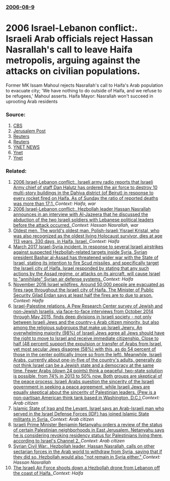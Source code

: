 ### [2006-08-9](/news/2006/08/9/index.md)

#  2006 Israel-Lebanon conflict:. Israeli Arab officials reject Hassan Nasrallah's call to leave Haifa metropolis, arguing against the attacks on civilian populations. 

Former MK Issam Mahoul rejects Nasrallah&#39;s call to Haifa&#39;s Arab population to evacuate city; &#39;We have nothing to do outside of Haifa, and we refuse to be refugees,&#39; Mahoul asserts. Haifa Mayor: Nasrallah won&#39;t succeed in uprooting Arab residents 


### Source:

1. [CBS](http://wcbstv.com/topstories/topstories_story_220185419.html)
2. [Jerusalem Post](http://www.jpost.com/servlet/Satellite?cid=1154525841951&pagename=JPost%2FJPArticle%2FShowFull)
3. [Reuters](http://today.reuters.com/news/articlenews.aspx?type=newsOne&storyID=2006-08-09T175453Z_01_L0963469_RTRUKOC_0_US-MIDEAST-NASRALLAH.xml)
4. [Reuters](http://today.reuters.com/news/articlenews.aspx?type=newsOne&storyID=2006-08-09T180624Z_01_L0967241_RTRUKOC_0_US-MIDEAST-NASRALLAH-GRAVEYARD.xml)
5. [YNET NEWS](http://www.ynetnews.com/articles/0,7340,L-3289009,00.html)
6. [Ynet](http://www.ynetnews.com/articles/0,7340,L-3288617,00.html)
7. [Ynet](http://www.ynetnews.com/articles/0,7340,L-3288753,00.html)

### Related:

1. [ 2006 Israel-Lebanon conflict:. Israeli army radio reports that Israeli Army chief of staff Dan Halutz has ordered the air force to destroy 10 multi-story buildings in the Dahiya district (of Beirut) in response to every rocket fired on Haifa. As of Sunday the ratio of reported deaths was more than 17:1. ](/news/2006/07/25/2006-israel-lebanon-conflict-israeli-army-radio-reports-that-israeli-army-chief-of-staff-dan-halutz-has-ordered-the-air-force-to-destroy.md) _Context: Haifa, war_
2. [ 2006 Israel-Lebanon conflict:. Hezbollah leader Hassan Nasrallah announces in an interview with Al-Jazeera that he discussed the abduction of the two Israeli soldiers with Lebanese political leaders before the attack occurred. ](/news/2006/07/24/2006-israel-lebanon-conflict-hezbollah-leader-hassan-nasrallah-announces-in-an-interview-with-al-jazeera-that-he-discussed-the-abduction.md) _Context: Hassan Nasrallah, war_
3. [Oldest men. The world's oldest man, Polish-Israeli Yisrael Kristal, who was also recognized as the oldest living Holocaust survivor, dies at age 113 years, 330 days, in Haifa, Israel. ](/news/2017/08/11/oldest-men-the-world-s-oldest-man-polish-israeli-yisrael-kristal-who-was-also-recognized-as-the-oldest-living-holocaust-survivor-dies.md) _Context: Haifa_
4. [March 2017 Israel-Syria incident. In response to several Israeli airstrikes against suspected Hezbollah-related targets inside Syria, Syrian president Bashar al-Assad has threatened wider war with the State of Israel, stating its intention to fire Scud missiles, and specifically target the Israeli city of Haifa. Israel responded by stating that any such actions by the Assad regime, or attacks on its aircraft, will cause Israel to "annihilate" Syrian air defense systems. ](/news/2017/03/25/march-2017-israel-syria-incident-in-response-to-several-israeli-airstrikes-against-suspected-hezbollah-related-targets-inside-syria-syri.md) _Context: Haifa_
5. [November 2016 Israel wildfires. Around 50,000 people are evacuated as fires rage throughout the Israeli city of Haifa. The Minister of Public Security Gilad Erdan says at least half the fires are to due to arson. ](/news/2016/11/24/november-2016-israel-wildfires-around-50-000-people-are-evacuated-as-fires-rage-throughout-the-israeli-city-of-haifa-the-minister-of-publi.md) _Context: Haifa_
6. [Israel-Palestine relations. A Pew Research Center survey of Jewish and non-Jewish Israelis, via face-to-face interviews from October 2014 through May 2015, finds deep divisions in Israeli society - not only between Israeli Jews and the country-s Arab citizen minority, but also among the religious subgroups that make up Israeli Jewry. An overwhelming majority (98%) of Israeli Jews agree all Jews should have the right to move to Israel and receive immediate citizenship. Close to half (48 percent) support the expulsion or transfer of Arabs from Israel, yet most secular Jews disagree (58%) with this, as do 54 percent of those in the center politically (more so from the left). Meanwhile, Israeli Arabs, currently about one-in-five of the country's adults, generally do not think Israel can be a Jewish state and a democracy at the same time. Fewer Arabs (down 24 points) think a peaceful, two-state solution is possible, from 74% in 2013 to 50% now. Both groups are skeptical of the peace process: Israeli Arabs question the sincerity of the Israeli government in seeking a peace agreement, while Israeli Jews are equally skeptical about the sincerity of Palestinian leaders. (Pew is a non-partisan American think tank based in Washington, D.C.) ](/news/2016/03/8/israel-palestine-relations-a-pew-research-center-survey-of-jewish-and-non-jewish-israelis-via-face-to-face-interviews-from-october-2014.md) _Context: Arab citizen_
7. [Islamic State of Iraq and the Levant. Israel says an Arab-Israeli man who served in the Israel Defense Forces (IDF) has joined Islamic State militants in Syria. ](/news/2015/12/13/islamic-state-of-iraq-and-the-levant-israel-says-an-arab-israeli-man-who-served-in-the-israel-defense-forces-idf-has-joined-islamic-state.md) _Context: Arab citizen_
8. [Israeli Prime Minister Benjamin Netanyahu orders a review of the status of certain Palestinian neighborhoods in East Jerusalem. Netanyahu says he is considering revoking residency status for Palestinians living there, according to Israel's Channel 2. ](/news/2015/10/26/israeli-prime-minister-benjamin-netanyahu-orders-a-review-of-the-status-of-certain-palestinian-neighborhoods-in-east-jerusalem-netanyahu-sa.md) _Context: Arab citizen_
9. [Syrian Civil War:. Hezbollah leader, Hassan Nasrallah, calls on other sectarian forces in the Arab world to withdraw from Syria, saying that if they did so, Hezbollah would also "not remain in Syria either." ](/news/2014/02/16/syrian-civil-war-hezbollah-leader-hassan-nasrallah-calls-on-other-sectarian-forces-in-the-arab-world-to-withdraw-from-syria-saying-that.md) _Context: Hassan Nasrallah_
10. [The Israeli Air Force shoots down a Hezbollah drone from Lebanon off the coast of Haifa. ](/news/2013/04/25/the-israeli-air-force-shoots-down-a-hezbollah-drone-from-lebanon-off-the-coast-of-haifa.md) _Context: Haifa_
